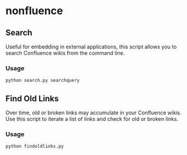 # nonfluence

## Search

Useful for embedding in external applications, this script allows you to search Confluence wikis from the command line. 

### Usage 
`python search.py searchquery`

## Find Old Links

Over time, old or broken links may accumulate in your Confluence wikis. Use this script to iterate a list of links and check for old or broken links.

### Usage
`python findoldlinks.py`

